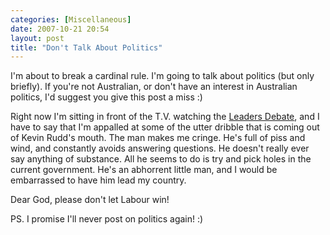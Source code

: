 ```yaml
---
categories: [Miscellaneous]
date: 2007-10-21 20:54
layout: post
title: "Don't Talk About Politics"
---
```

I'm about to break a cardinal rule. I'm going to talk about politics (but only briefly). If you're not Australian, or don't have an interest in Australian politics, I'd suggest you give this post a miss :)

Right now I'm sitting in front of the T.V. watching the <a href="http://www.abc.net.au/news/stories/posts/2060007.htm">Leaders Debate</a>, and I have to say that I'm appalled at some of the utter dribble that is coming out of Kevin Rudd's mouth. The man makes me cringe. He's full of piss and wind, and constantly avoids answering questions. He doesn't really ever say anything of substance. All he seems to do is try and pick holes in the current government. He's an abhorrent little man, and I would be embarrassed to have him lead my country.

Dear God, please don't let Labour win!

PS. I promise I'll never post on politics again! :)
